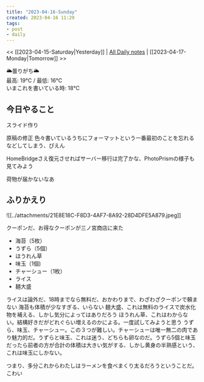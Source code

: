 ```yaml
---
title: "2023-04-16-Sunday"
created: 2023-04-16 11:29
tags:
- post
- daily
---
```


<< [[2023-04-15-Saturday|Yesterday]] | [All Daily notes](/tags/daily) | [[2023-04-17-Monday|Tomorrow]] >>

🌥️曇りがち🌥️  
最高: 19℃ / 最低: 16℃  
いまこれを書いている時: 18℃

## 今日やること

スライド作り

原稿の修正
色々書いているうちにフォーマットという一番最初のことを忘れるなどしてしまう、ぴえん

HomeBridgeさえ復元させればサーバー移行は完了かな、PhotoPrismの様子も見てみよう

荷物が届かないなあ

## ふりかえり

![[../attachments/21E8E18C-F8D3-4AF7-8A92-28D4DFE5A879.jpeg]]

クーポンだ、お得なクーポンが三ノ宮商店に来た

-   ﻿海苔（5枚）
-   ﻿うずら（5個）
-   ﻿ほうれん草
-   ﻿味玉（1個)
-   ﻿チャーシュー（1枚）
-   ﻿ライス
-   ﻿麺大盛

ライスは論外だ、18時までなら無料だ、おかわりまで、わざわざクーポンで頼まない
海苔も体積が少なすぎる、いらない
麺大盛、これは無料のライスで炭水化物を補える、しかし気分によってはありだろう
ほうれん草、これはわからない。結構好きだがどれぐらい増えるのかによる。一度試してみようと思う
うずら、味玉、チャーシュー。この３つが難しい。チャーシューは唯一無二の肉であり魅力的だ。うずらと味玉、これは迷う、どちらも卵なのだ。うずら5個と味玉だったら前者の方が合計の体積は大きい気がする、しかし黄身の半熟感という、これは味玉にしかない。

つまり、多分これからわたしはラーメンを食べまくり太るだろうということだ。こわい